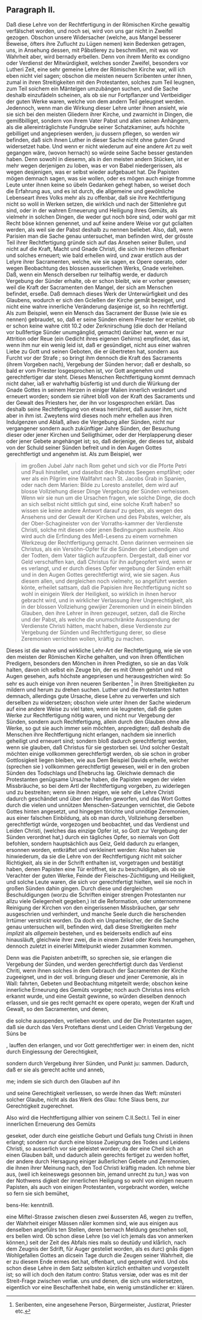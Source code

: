 
<!-- Seite 278 -->
Paragraph II.
-------------

Daß diese Lehre von der Rechtfertigung
in der Römischen Kirche gewaltig verfälschet worden,
und noch sei, wird von uns gar nicht in Zweifel gezogen.
Obschon unsere Widersacher (welche, aus Mangel besserer
Beweise, öfters ihre Zuflucht zu Lügen nemen)
kein Bedenken getragen, uns, in Ansehung dessen,
mit Påbstlerey zu beschmißen, mit was vor Wahrheit
aber, wird bernady erbellen. Denn von ihrem Merito
ex condigno oder Verdienst der Mitwürdigkeit,
welches sonder Zweifel, besonders vor Lutheri Zeit,
eine sehr gemeine Lehre der Römischen Kirche war, will
ich eben nicht viel sagen; obschon die meisten neuern
Scribenten unter ihnen, zumal in ihren Streitigkeiten
mit den Protestanten, solches zum Teil leugnen, zum
Teil soichem ein Mäntelgen umzubángen suchen, und
die Sache deshalb einzufádeln scheinen, als ob sie nur Fortpflanzer
und Vertbeidiger der guten Werke waren,
welche von dem andern Teil geleugnet werden. Jedennoch,
wenn man die Wirkung dieser Lehre unter<!-- Seite 279 -->
ihnen ansieht, wie sie sich bei den meisten Gliedern ihrer
Kirche, und zwarnicht in Dingen, die gemißbilliget,
sondern von ihrem Vater Pabst und allen seinen Anhängern,
als die allereinträglichste Fundgrube seiner
Schatzkaminer, aufs höchite gebilliget und angepriesen
werden, ju dussern pflegen, so werden wir befinden,
daß sich ihnen Luther in dieser Sache nicht ohne guten
Grund widersetzet habe. Und wenn er nicht wiederum
auf eine andere Art zu weit gegangen wäre, (wovon
hernach) so würde seine Sache besser gestanden haben.
Denn sowohl in diesemn, als in den meisten andern
Stücken, ist er mehr wegen derjenigen zu loben,
was er von Babel niedergerissen, als wegen desjenigen,
was er selbst wieder aufgebauet hat. Die Papisten
mögen demnach sagen, was sie wollen, oder es mögen
auch einige fromme Leute unter ihnen keine so übeln Gedanken
gehegt haben, so weiset doch die Erfahrung aus,
und es ist durch, die allgemeine und gewölnliche Lebenseart
ihres Volks mehr als zu offenbar, daß sie ihre
Kechtfertigung nicht so wolil in Werken setzen, die
wirklich und nach der Sittenlehre gut sind, oder in der
wahren Erneuerung und Heiligung ihres Gemüts, als
vielmehr in solchen Dingen, die weder gut noch böre sind,
oder wohl gar mit Recht böse können genennet, und auf
keine andere Weise vor gut gclialten werden, als weil sie
der Pabst deshalb zu nennen beliebet. Also, daß, wenn
Parisien man die Sache genau untersuchet, man befinden wird,
der grösste Teil ihrer Rechtfertigung gründe sich auf
das Ansehen seiner Bullen, und nicht auf die Kraft,
Macht und Gnade Christi, die sich im Herzen offenbart
und solches erneuert; wie bald erhellen wird, und
zwar erstlich aus der Lelyre ihrer Sacramenten, welche,
wie sie sagen, ex Opere operato, oder wegen Beobachtung
des blossen ausserlichen Werks, Gnade
verleihen. Daß, wenn ein Mensch derselben rur
teilhaftig werde, er dadurch Vergebung der Sünder<!-- Seite 280 -->
erhalte, ob er schon bleibt, wie er vorher gewesen;
weil die Kraft der Sacramenten den Mangel, der sich
am Menschen befindet, erseße. Daß demnach dieses
Werk der Unterwürfigkeit und des Glaubens, wodurch
er sich den Gcleßen der Kirche gemåt bezeiget, und nicht
eine wahre innerliche Veränderung dasjenige ist, so ihn
rechtfertigt. Als zum Beispiel, wenn ein Mensch das
Sacrament der Busse (wie sie es nennen) gebraudet,
so, daß er seine Sünden einem Priester her erzehlet, ob
er schon keine wahre citit 10.2 oder Zerknirschung
(die doch der Heiland vor bußfertige Sünder unumgänglid,
gemacht) darüber hat, wenn er nur Attrition
oder Reue (ein Gedicht ihres eigenen Gehirns) empfindet,
das ist, wenn ihm nur ein wenig leid ist, daß er gesündiget,
nicht aus einer wahren Liebe zu Gott und seinen
Geboten, die er übertreten hat, sondern aus
Furcht vor der Strafe ; so bringt ihm dennoch die
Kraft des Sacraments (ihrem Vorgeben nach), Vergebung
der Sünden hervor; daß er deshalb, so bald er
vom Priester losgesprochen ist, vor Gott angenehm
und gerechtfertiger dar steht. Dieses Menschen Rechtfertigung
kommt demnach nicht daher, iaß er wahrhaftig
büsfertig ist und durch die Würkung der Gnade
Gottes in seinem Herzen in einiger Malien innerlich
verändert und erneuert worden; sondern sie rühret
bloß von der Kraft des Sacraments und der Gewalt
des Priesters her, der ihn vor losgesprochen erklärt.
Das deshalb seine Rechtfertigung von etwas herrühret,
daß ausser ihm, nicht aber in ihm ist. Zweytens wird
dieses noch mehr erhellen aus ihren Indulgenzen und Ablaß,
allwo die Vergebung aller Sünden, nicht nur vergangener
sondern auch zukünftiger Jahre Sünden,
der Besuchung dieser oder jener Kirchen und Seiligthümer,
oder der Herplapperung dieser oder jener Gebete
angehänget ist; so, daß derjenige, der dieses tut,
alsbald von der Schuld seiner Sünden befreit und in<!-- Seite 282 -->
den Augen Gottes gerechtfertigt und angenehm ist.
Als zum Beispiel, wer

> im großen Jubel Jahr
> nach Rom gehet und sich vor die Pforte Petri und
> Pauli hinstellet, und daselbst des Pabstes Seegen
> empfåhet; oder wer als ein Pilgrim eine Wallfahrt
> nach St. Jacobs Grab in Spanien, oder nach
> dem Marien: Bilde zu Loresto anstellet, dem
> wird auf blosse Vollziehung dieser Dinge Vergebung
> der Sünden verheissen. Wenn wir sie nun
> um die Ursachen fragen, wie solche Dinge, die doch
> an sich selbst nicht sittlich gut sind, eine solche Kraft
> haben? so wissen sie keine andere Antwort darauf
> zu geben, als wegen des Ansehens und der Gewalt
> der Kirchen und des Pabstes, welcher, als
> der Ober-Schagineister von der Vorraths-kammer
> der Verdienste Christi, solche mit diesen oder
> jenen Bedingungen austheile. Also wird auch die
> Erfindung des Meß-Lesens zu einem vornehmen
> Werkzeug der Rechtfertigung gemacht. Denn
> darinnen vermeinen sie Christus, als ein Versöhn-Opfer
> für die Sünden der Lebendigen und der Todten,
> dem Vater täglich aufzuopfern. Dergestalt,
> daß einer vor Geld verschaffen kan, daß Christus
> für ihn aufgeopfert wird, wenn er es verlangt, und
> er durch dieses Opfer vergebung der Sünden erhält
> und in den Augen Gottes gerechtfertigt wird, wie
> sie sagen. Aus diesem allen, und dergleichen noch
> vielmehr, so angeführt werden könte, erheilet sattsam,
> daß die Papisien ihre Rechtfertigung nicht so
> wohl in einigein Werk der Heiligkeit, so wirklich
> in ihnen hervor gebracht wird, und in wirklicher
> Verlassung ihrer Ungerechtigkeit, als in der blossen
> Vollziehung gewijier Zeremonien und in einein blinden
> Glauben, den ihre Lehrer in ihren gezeuget,
> setzen, daß die Rirche und der Pabst, als welche
> die unumschränkte Ausspendung der Verdienste Christi<!-- Seite 282 -->
> hätten, macht haben, diese Verdienste zur Vergebung
> der Sünden und Rechtfertigung derer, so
> diese Zeremonien verrichten wollen, kräftig zu machen.

Dieses ist die wahre und wirkliche Lehr-Art
der Rechtfertigung, wie sie von den meisten der
Römischen Kirche gehalten, und von ihren öffentlichen
Predigern, besonders den Mönchen in ihren
Predigten, so sie an das Volk halten, davon ich selbst
ein Zeuge bin, der es mit Ohren gehört und mit Augen
gesehen, aufs höchste angepriesen und herausgestrichen
wird: So sehr es auch einige von ihren neueren
Seribenten [^b_07_02_01] in ihren Streitigkeiten zu mildern und
herum zu drehen suchen. Luther und die Protestanten
hatten demnach, allerdings gute Ursache, diese
Lehre zu verwerfen und sich derselben zu widersetzen;
obschon viele unter ihnen der Sache wiederum auf eine
andere Weise zu viel taten, wenn sie leugneten,
daß die guten Werke zur Rechtfertigung nötig
waren, und nicht nur Vergebung der Sünden,
sondern auch Rechtfertigung, allein durch den
Glauben ohne alle Werke, so gut sie auch immer
sein möchten, anpredigten; daß deshalb die Menschen
ihre Rechtfertigung nicht erlangen, nachdem sie innerlich
geheiligt und erneuert sind; sondern bloß dadurch
gerechtfertigt werden, wenn sie glauben, daß Christus
für sie gestorben sei. Und solcher Gestalt möchten
einige vollkommen gerechtfertigt werden, ob sie
schon in grober Gottlosigkeit liegen bleiben, wie aus
Dem Beispiel Davids erhelle, welcher (sprechen sie )
vollkommen gerechtfertigt gewesen, weil er in den groben
Sünden des Todschlags und Ehebruchs lag.
Gleichwie demnach die Protestanten genügsame Ursache
haben, die Papisten wegen der vielen Missbräuche,
so bei dem Artl der Rechtfertigung vorgeben,
zu widerlegen und zu bestreiten; wenn sie ihnen zeigen,
wie sehr die Lehre Christi dadurch geschändet und über<!-- Seite 283 -->
den Haufen geworfen, und das Wort Gottes durch die
vielen und unnützen Menschen-Satzungen vernichtet,
die Gebote Gottes hinten angesetzt, und hingegen
törichte und unnötige Zeremonien, aus einer falschen
Einbildung, als ob man durch, Vollziehung derselben
gerechtfertigt würde, vorgezogen und beobachtet, und
das Verdienst und Leiden Christi, (welches das einzige
Opfer ist, so Gott zur Vergebung der Sünden
verordnet hat,) durch ein tägliches Opfer, so niemals
von Gott befohlen, sondern hauptsächlich aus Geiz,
Geld dadurch zu erlangen, ersonnen worden,
entkräftet und verkleinert werden: Also haben sie hinwiederum,
da sie die Lehre von der Rechtfertigung
nicht mit solcher Richtigkeit, als sie in der Schrift enthalten
ist, vorgetragen und bestätigt haben, denen
Papisten eine Tür eröffnet, sie zu beschuldigen, als
ob sie Verachter der guten Werke, Feinde der Fleisches-Züchtigung
und Heiligkeit, und solche Leute waren,
die sich vor gerechtfertigt hielten, weil sie noch
in großen Sünden dahin gingen. Durch diese und
dergleichen Beschuldigungen (worzu die Schriften einiger
strengen Protestanten nur allzu viele Gelegenheit
gegeben,) ist die Reformation, oder unternommene
Reinigung der Kirchen von den eingerissenen
Missbräuchen, gar sehr ausgeschrien und verhindert,
und manche Seele durch die herschenden Irrtümer
verstrickt worden. Da doch ein Unparteiischer, der
die Sache genau untersuchen will, befinden wird, daß
diese Streitigkeiten mehr *implizit* als *allgemein* bestehen,
und es beiderseits endlich auf eins hinausläuft,
gleichwie ihrer zwei, die in einem Zirkel oder Kreis
herumgehen, dennoch zuletzt in einerlei Mittelpunkt
wieder zusammen kommen.

Denn was die Papisten anbetrifft, so sprechen sie,
sie erlangen die Vergebung der Sünden, und
werden gerechtfertigt durch das Verdienst Chriti,<!-- Seite 284 -->
wenn ihnen solches in dem Gebrauch der Sacramenten<!--TODO -->
der Kirche zugeeignet, und in der voll. bringung dieser und jener Ceremonie, als in Wall: fahrten, Gebeten und Beobachtung mitgeteilt werde; obschon keine innerliche Erneurung des Gemüts vorgebe; noch auch Christus inns erlich erkannt wurde, und eine Gestalt gewinne, so würden dieselben dennoch erlassen, und sie ges recht gemacht ex opere operato, wegen der Kraft und Gewalt, so den Sacramenten, und denen,

die solche ausspenden, verlieben worden. und der Die Protestanten sagen, daß sie durch das Vers Proteftans dienst und Leiden Christi Vergebung der Súns be

, lauffen den erlangen, und vor Gott gerechtfertiger wer: in einem den, nicht durch Eingiessung der Gerechtigkeit,

sondern durch Vergebung ihrer Sünden, und Punkt ju: sammen. Dadurch, daß er sie als gerecht achte und anneb,

me; indem sie sich durch den Glauben auf ihn

und seine Gerechtigkeit verliessen, so werde ihnen das Weft: münsteri solcher Glaube, nicht als das Werk des Glau: fche Slaus bens, zur Gerechtigkeit zugerechnet.

Also wird die Hechtfertigung allhier von seinem C.II.Sećt.l. Teil in einer innerlichen Erneuerung des Gemüts

geseket, oder durch eine geistliche Geburt und Gefials tung Christi in ihnen erlangt; sondern nur durch eine blosse Zueignung des Todes und Leidens Christi, so ausserlich vor sie geleistet worden; da der eine Cheil sich an einen Glauben bált, und dadurch allein gerechts fertiget zu werden hoffet, der andere durch Hersagung einiger äußerlichen Gebete und Zeremonien, die ihnen ihrer Meinung nach, den Tod Christi kräftig maden. Ich nehme bier aus, (weil ich keineswegs gesonnen bin, jemand unrecht zu tun,) was von der Nothwens digkeit der innerlichen Heiligung so wohl von einigen neuern Papisten, als auch von einigen Protestanten, vorgebracht worden, welche so fern sie sich bemühet,

bens-He: kenntniß.

eine Miftel-Strasse zwischen diesen zwei &ussersten A6, wegen zu treffen, der Wahrheit einiger Mässen nåler kommen sind, wie aus einigen aus denselben angefülrs ten Stellen, deren bernach Meldung geschehen soll, ers bellen wird. Ob schon diese Lehre (so viel ich jemals das von anmerken können,) seit der Zeit des Abfals nies mals so deutüdy und klårlich, nach dem Zeugnis der Sdrift, für Auger gesteliet worden, als es durc) gnås digen Wohlgefallen Gottes an dicsein Tage durch die Zeugen seiner Wahrheit, die er zu diesem Ende ermes det.hat, offenbart, und gepredigt wird. Und obs schon diese Lehre in dem Satz selbsten kürzlich enthalten und vorgestellt ist; so will ich doch den itatum contro: Status versiæ, oder was es mit der Streit-Frage zwischen verliæ. uns und denen, die sich uns widersetzen, eigentlich vor eine Beschaffenheit habe, ein wenig umständlicher er: kláren.

<!-- Fussnoten -->

[^b_07_02_01]: Seribenten, eine angesehene Person, Bürgermeister, Justizrat, Priester etc.